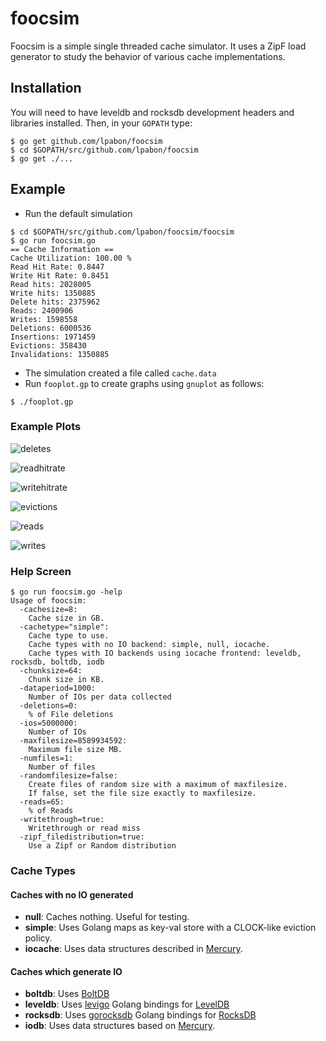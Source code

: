 # foocsim

Foocsim is a simple single threaded cache simulator.  It uses a ZipF load generator to study the behavior of various cache implementations.

## Installation
You will need to have leveldb and rocksdb development headers and libraries installed.  Then, in your `GOPATH` type:

```
$ go get github.com/lpabon/foocsim
$ cd $GOPATH/src/github.com/lpabon/foocsim
$ go get ./...
```

## Example

* Run the default simulation

```
$ cd $GOPATH/src/github.com/lpabon/foocsim/foocsim
$ go run foocsim.go
== Cache Information ==
Cache Utilization: 100.00 %
Read Hit Rate: 0.8447
Write Hit Rate: 0.8451
Read hits: 2028005
Write hits: 1350885
Delete hits: 2375962
Reads: 2400906
Writes: 1598558
Deletions: 6000536
Insertions: 1971459
Evictions: 358430
Invalidations: 1350885
```

* The simulation created a file called `cache.data`
* Run `fooplot.gp` to create graphs using `gnuplot` as follows:

```
$ ./fooplot.gp
```

### Example Plots

![deletes](images/cache_deletes.png)

![readhitrate](images/cache_readhitrate.png)

![writehitrate](images/cache_writehitrate.png)

![evictions](images/cache_evictions.png)

![reads](images/cache_reads.png)

![writes](images/cache_writes.png)

### Help Screen

```
$ go run foocsim.go -help
Usage of foocsim:
  -cachesize=8:
    Cache size in GB.
  -cachetype="simple":
    Cache type to use.
    Cache types with no IO backend: simple, null, iocache.
    Cache types with IO backends using iocache frontend: leveldb, rocksdb, boltdb, iodb
  -chunksize=64:
    Chunk size in KB.
  -dataperiod=1000:
    Number of IOs per data collected
  -deletions=0:
    % of File deletions
  -ios=5000000:
    Number of IOs
  -maxfilesize=8589934592:
    Maximum file size MB.
  -numfiles=1:
    Number of files
  -randomfilesize=false:
    Create files of random size with a maximum of maxfilesize.
    If false, set the file size exactly to maxfilesize.
  -reads=65:
    % of Reads
  -writethrough=true:
    Writethrough or read miss
  -zipf_filedistribution=true:
    Use a Zipf or Random distribution
```

### Cache Types

#### Caches with no IO generated

* **null**: Caches nothing.  Useful for testing.
* **simple**: Uses Golang maps as key-val store with a CLOCK-like eviction policy.
* **iocache**: Uses data structures described in [Mercury][].

#### Caches which generate IO

* **boltdb**:  Uses [BoltDB][]
* **leveldb**: Uses [levigo][] Golang bindings for [LevelDB][]
* **rocksdb**: Uses [gorocksdb][] Golang bindings for [RocksDB][]
* **iodb**: Uses data structures based on [Mercury][].

[Mercury]: http://storageconference.us/2012/Papers/04.Flash.1.Mercury.pdf
[BoltDB]: https://github.com/boltdb/bolt
[LevelDB]: http://code.google.com/p/leveldb/
[levigo]: https://github.com/jmhodges/levigo
[gorocksdb]: https://github.com/DanielMorsing/rocksdb
[RocksDB]: http://rocksdb.org/
